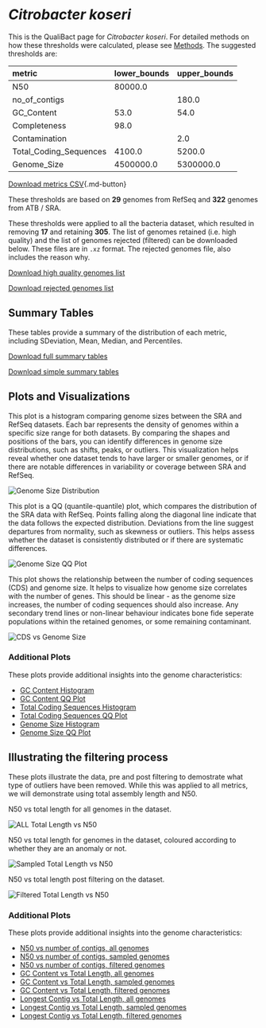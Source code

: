 # *Citrobacter koseri*

This is the QualiBact page for *Citrobacter koseri*. For detailed methods on how these thresholds were calculated, please see [Methods](../../methods.md).
The suggested thresholds are: 

| metric                 | lower_bounds   | upper_bounds   |
|:-----------------------|:---------------|:---------------|
| N50                    | 80000.0        |                |
| no_of_contigs          |                | 180.0          |
| GC_Content             | 53.0           | 54.0           |
| Completeness           | 98.0           |                |
| Contamination          |                | 2.0            |
| Total_Coding_Sequences | 4100.0         | 5200.0         |
| Genome_Size            | 4500000.0      | 5300000.0      |

[Download metrics CSV](Citrobacter_koseri_metrics.csv){.md-button}


These thresholds are based on **29** genomes from RefSeq and **322** genomes from ATB / SRA.

These thresholds were applied to all the bacteria dataset, which resulted in removing **17** and retaining **305**.
The list of genomes retained (i.e. high quality) and the list of genomes rejected (filtered) can be downloaded below. These files are in `.xz` format. The rejected genomes file, also includes the reason why.

[Download high quality genomes list](Citrobacter_koseri_high_quality_genomes.csv.xz)


[Download rejected genomes list](Citrobacter_koseri_filtered_out_genomes.csv.xz)



## Summary Tables
These tables provide a summary of the distribution of each metric, including SDeviation, Mean, Median, and Percentiles.

[Download full summary tables](summary.csv)

[Download simple summary tables](selected_summary.csv)

## Plots and Visualizations

This plot is a histogram comparing genome sizes between the SRA and RefSeq datasets. Each bar represents the density of genomes within a specific size range for both datasets. By comparing the shapes and positions of the bars, you can identify differences in genome size distributions, such as shifts, peaks, or outliers. This visualization helps reveal whether one dataset tends to have larger or smaller genomes, or if there are notable differences in variability or coverage between SRA and RefSeq.

![Genome Size Distribution](Genome_Size_refseq_histogram_kde.png)

This plot is a QQ (quantile-quantile) plot, which compares the distribution of the SRA data with RefSeq. Points falling along the diagonal line indicate that the data follows the expected distribution. Deviations from the line suggest departures from normality, such as skewness or outliers. This helps assess whether the dataset is consistently distributed or if there are systematic differences.

![Genome Size QQ Plot](Genome_Size_refseq_qqplot.png)

This plot shows the relationship between the number of coding sequences (CDS) and genome size. It helps to visualize how genome size correlates with the number of genes. This should be linear - as the genome size increases, the number of coding sequences should also increase. Any secondary trend lines or non-linear behaviour indicates bone fide seperate populations within the retained genomes, or some remaining contaminant. 

![CDS vs Genome Size](Citrobacter_koseri_CDS_vs_Genome_Size.png)

### Additional Plots

These plots provide additional insights into the genome characteristics:

- [GC Content Histogram](GC_Content_refseq_histogram_kde.png)
- [GC Content QQ Plot](GC_Content_refseq_qqplot.png)
- [Total Coding Sequences Histogram](Total_Coding_Sequences_refseq_histogram_kde.png)
- [Total Coding Sequences QQ Plot](Total_Coding_Sequences_refseq_qqplot.png)
- [Genome Size Histogram](Genome_Size_refseq_histogram_kde.png)
- [Genome Size QQ Plot](Genome_Size_refseq_qqplot.png)
## Illustrating the filtering process
These plots illustrate the data, pre and post filtering to demostrate what type of outliers have been removed. While this was applied to all metrics, we will demonstrate using total assembly length and N50.

N50 vs total length for all genomes in the dataset.

![ALL Total Length vs N50](Citrobacter_koseri_all_total_length_N50.png)

N50 vs total length for genomes in the dataset, coloured according to whether they are an anomaly or not.

![Sampled Total Length vs N50](Citrobacter_koseri_sample_total_length_N50.png)

N50 vs total length post filtering on the dataset.

![Filtered Total Length vs N50](Citrobacter_koseri_filt_total_length_N50.png)

### Additional Plots

These plots provide additional insights into the genome characteristics:

- [N50 vs number of contigs, all genomes](Citrobacter_koseri_all_N50_number.png)
- [N50 vs number of contigs, sampled genomes](Citrobacter_koseri_sample_N50_number.png)
- [N50 vs number of contigs, filtered genomes](Citrobacter_koseri_filt_N50_number.png)
- [GC Content vs Total Length, all genomes](Citrobacter_koseri_all_total_length_GC_Content.png)
- [GC Content vs Total Length, sampled genomes](Citrobacter_koseri_sample_total_length_GC_Content.png)
- [GC Content vs Total Length, filtered genomes](Citrobacter_koseri_filt_total_length_GC_Content.png)
- [Longest Contig vs Total Length, all genomes](Citrobacter_koseri_all_total_length_longest.png)
- [Longest Contig vs Total Length, sampled genomes](Citrobacter_koseri_sample_total_length_longest.png)
- [Longest Contig vs Total Length, filtered genomes](Citrobacter_koseri_filt_total_length_longest.png)
